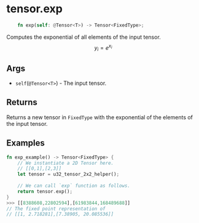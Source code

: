 # tensor.exp

```rust 
    fn exp(self: @Tensor<T>) -> Tensor<FixedType>;
```

Computes the exponential of all elements of the input tensor.
$$
y_i=e^{x_i}
$$

## Args

* `self`(`@Tensor<T>`) - The input tensor.

## Returns

Returns a new tensor in `FixedType` with the exponential of the elements of the input tensor.

## Examples

```rust
fn exp_example() -> Tensor<FixedType> {
    // We instantiate a 2D Tensor here.
    // [[0,1],[2,3]]
    let tensor = u32_tensor_2x2_helper();
		
    // We can call `exp` function as follows.
    return tensor.exp();
}
>>> [[8388608,22802594],[61983844,168489688]]
// The fixed point representation of
// [[1, 2.718281],[7.38905, 20.085536]]
```

